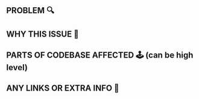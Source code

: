 ## PROBLEM 🔍

## WHY THIS ISSUE 🤔

## PARTS OF CODEBASE AFFECTED 🕹️ (can be high level) 

## ANY LINKS OR EXTRA INFO 💎
